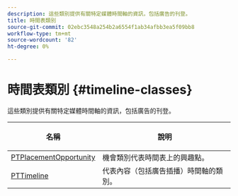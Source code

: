 ```yaml
---
description: 這些類別提供有關特定媒體時間軸的資訊，包括廣告的刊登。
title: 時間表類別
source-git-commit: 02ebc3548a254b2a6554f1ab34afbb3ea5f09bb8
workflow-type: tm+mt
source-wordcount: '82'
ht-degree: 0%

---
```


# 時間表類別 {#timeline-classes}

這些類別提供有關特定媒體時間軸的資訊，包括廣告的刊登。

<table frame="all" colsep="1" rowsep="1" id="table_6752E908BA6546549619994A3F7D5F87"> 
 <thead> 
  <tr rowsep="1"> 
   <th colname="1" class="entry"><b>名稱</b></th> 
   <th colname="2" class="entry"> <p><b>說明</b></p> </th> 
  </tr> 
 </thead>
 <tbody> 
  <tr rowsep="1"> 
   <td colname="1"> <a href="https://help.adobe.com/en_US/primetime/api/psdk/appledoc/Classes/PTPlacementOpportunity.html" format="html" scope="external"> PTPlacementOpportunity</a> </td> 
   <td colname="2"> 機會類別代表時間表上的興趣點。 </td> 
  </tr> 
  <tr rowsep="1"> 
   <td colname="1"><a href="https://help.adobe.com/en_US/primetime/api/psdk/appledoc/Classes/PTTimeline.html" format="html" scope="external"> PTTimeline</a> </td> 
   <td colname="2"> 代表內容（包括廣告插播）時間軸的類別。 </td> 
  </tr> 
 </tbody> 
</table>
